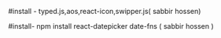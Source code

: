 #install - typed.js,aos,react-icon,swipper.js( sabbir hossen)

#install- npm install react-datepicker date-fns ( sabbir hossen )

